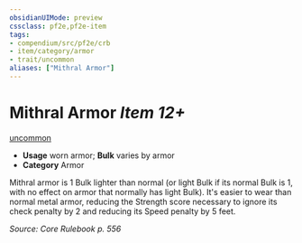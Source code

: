 ```yaml
---
obsidianUIMode: preview
cssclass: pf2e,pf2e-item
tags:
- compendium/src/pf2e/crb
- item/category/armor
- trait/uncommon
aliases: ["Mithral Armor"]
---
```

# Mithral Armor *Item 12+*  
[uncommon](/rules/traits/uncommon.md)  

- **Usage** worn armor; **Bulk** varies by armor
- **Category** Armor

Mithral armor is 1 Bulk lighter than normal (or light Bulk if its normal Bulk is 1, with no effect on armor that normally has light Bulk). It's easier to wear than normal metal armor, reducing the Strength score necessary to ignore its check penalty by 2 and reducing its Speed penalty by 5 feet.

*Source: Core Rulebook p. 556*